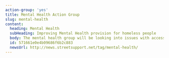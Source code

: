 ```yaml
---
action-group: 'yes'
title: Mental Health Action Group
slug: mental-health
content:
  heading: Mental Health
  subHeading: Improving Mental Health provision for homeless people
  body: The mental health group will be looking into issues with accessing mental health support, missing services, and also supporting therapies and activities that could be provided by the volunteers.
  id: 571661e0e4b09686f6b2c883
  newsUrl: http://news.streetsupport.net/tag/mental-health/
---
```


